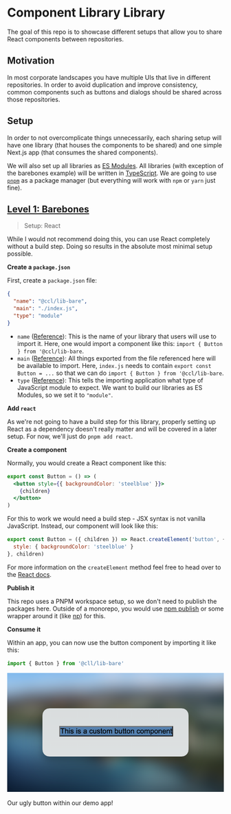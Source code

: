 # Component Library Library

The goal of this repo is to showcase different setups that allow you to share React components between repositories.

## Motivation

In most corporate landscapes you have multiple UIs that live in different repositories. In order to avoid duplication and improve consistency, common components such as buttons and dialogs should be shared across those repositories.

## Setup

In order to not overcomplicate things unnecessarily, each sharing setup will have one library (that houses the components to be shared) and one simple Next.js app (that consumes the shared components).

We will also set up all libraries as [ES Modules](https://nodejs.org/api/esm.html#introduction). All libraries (with exception of the barebones example) will be written in [TypeScript](https://www.typescriptlang.org/). We are going to use [`pnpm`](https://pnpm.io/) as a package manager (but everything will work with `npm` or `yarn` just fine).

## [Level 1: Barebones](./lib/bare)

> Setup: React

While I would not recommend doing this, you can use React completely without a build step. Doing so results in the absolute most minimal setup possible.

**Create a `package.json`**

First, create a `package.json` file:

```json
{
  "name": "@ccl/lib-bare",
  "main": "./index.js",
  "type": "module"
}
```

- `name` ([Reference](https://nodejs.org/api/packages.html#name)): This is the name of your library that users will use to import it. Here, one would import a component like this: `import { Button } from '@ccl/lib-bare`.
- `main` ([Reference](https://nodejs.org/api/packages.html#main)): All things exported from the file referenced here will be available to import. Here, `index.js` needs to contain `export const Button = ...` so that we can do `import { Button } from '@ccl/lib-bare`.
- `type` ([Reference](https://nodejs.org/api/packages.html#type)): This tells the importing application what type of JavaScript module to expect. We want to build our libraries as ES Modules, so we set it to `"module"`.

**Add `react`**

As we're not going to have a build step for this library, properly setting up React as a dependency doesn't really matter and will be covered in a later setup. For now, we'll just do `pnpm add react`.

**Create a component**

Normally, you would create a React component like this:


```jsx
export const Button = () => (
  <button style={{ backgroundColor: 'steelblue' }}>
    {children}
  </button>
)
```

For this to work we would need a build step - JSX syntax is not vanilla JavaScript. Instead, our component will look like this:


```js
export const Button = ({ children }) => React.createElement('button', {
  style: { backgroundColor: 'steelblue' }
}, children)
```

For more information on the `createElement` method feel free to head over to the [React docs](https://react.dev/reference/react/createElement).

**Publish it**

This repo uses a PNPM workspace setup, so we don't need to publish the packages here. Outside of a monorepo, you would use [npm publish](https://docs.npmjs.com/cli/commands/npm-publish) or some wrapper around it (like [np](https://github.com/sindresorhus/np)) for this.

**Consume it**

Within an app, you can now use the button component by importing it like this:


```js
import { Button } from '@cll/lib-bare'
```

![Button inside our demo app](./.github/screenshots/lib-bare.png)
<figcaption>Our ugly button within our demo app!</figcaption>